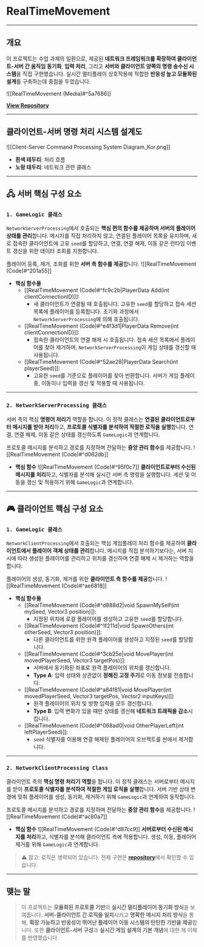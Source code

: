 # **RealTimeMovement**
---
## **개요**
이 프로젝트는 수업 과제의 일환으로, 제공된 **네트워크 프레임워크를 확장하여 클라이언트-서버 간 움직임 동기화**, **입력 처리**, 그리고 **서버와 클라이언트 양쪽의 명령 송수신 시스템**을 직접 구현했습니다. 실시간 멀티플레이 상호작용에 적합한 **반응성 높고 모듈화된 설계**를 구축하는데 중점을 두었습니다.

![[RealTimeMovement (Media)#^5a7686]]

[**View Repository**](https://github.com/Woo95/RealTimeMovement)

---
## **클라이언트-서버 명령 처리 시스템 설계도**
![[Client-Server Command Processing System Diagram_Kor.png]]
- **흰색 테두리**: 처리 흐름
- **노랑 테두리**: 네트워크 관련 클래스
---
## **🖧 서버 핵심 구성 요소**

### `1. GameLogic 클래스`
`NetworkServerProcessing`에서 호출되는 **핵심 편의 함수를 제공하며 서버의 플레이어 상태를 관리**합니다. 메시지를 직접 처리하지 않고, 연결된 플레이어 목록을 유지하며, 새로 접속한 클라이언트에 고유 `seed`를 할당하고, 연결, 연결 해제, 이동 같은 런타임 이벤트 갱신을 위한 데이터 조회를 지원합니다.

플레이어 등록, 제거, 조회를 위한 **서버 측 함수를 제공**합니다.
![[RealTimeMovement (Code)#^201a55]]

- **핵심 함수들**
	- [[RealTimeMovement (Code)#^fc9c2b|PlayerData Add(int clientConnectionID)]]:
		- 새 클라이언트가 연결될 때 호출됩니다. 고유한 `seed`를 할당하고 접속 세션 목록에 플레이어를 등록합니다. 초기화 과정에서 `NetworkServerProcessing`에 의해 호출됩니다.
	- [[RealTimeMovement (Code)#^e4f3d1|PlayerData Remove(int clientConnectionID)]]:
		- 접속한 클라이언트의 연결 해제 시 호출됩니다. 접속 세션 목록에서 플레이어를 찾아 제거하며, `NetworkServerProcessing`이 게임 상태를 갱신할 때 사용됩니다.
	- [[RealTimeMovement (Code)#^52ae28|PlayerData Search(int playerSeed)]]:
		- 고유한 `seed`를 기준으로 플레이어를 찾아 반환합니다. 서버가 게임 플레이 중, 이동이나 입력을 갱신 및 적용할 때 사용됩니다.

---
### `2. NetworkServerProcessing 클래스`
서버 측의 핵심 **명령어 처리기** 역할을 합니다. 이 정적 클래스는 **연결된 클라이언트로부터 메시지를 받아 처리**하고, **프로토콜 식별자를 분석하여 적절한 로직을 실행**합니다. 연결, 연결 해제, 이동 같은 상태를 갱신하도록 `GameLogic`과 연계합니다.

프로토콜 메시지를 분석하고 경로를 지정하며 전달하는 **중앙 관리 함수**를 제공합니다.
![[RealTimeMovement (Code)#^d082db]]

- **핵심 함수** 
	![[RealTimeMovement (Code)#^95f0c7]]
**클라이언트로부터 수신된 메시지를 처리**하고, 식별자를 분석해 실시간 서버 측 명령을 실행합니다. 세션 및 이동을 갱신 및 적용하기 위해 `GameLogic`과 연계합니다.

---
## **🎮 클라이언트 핵심 구성 요소**
### `1. GameLogic 클래스`
`NetworkClientProcessing`에서 호출되는 핵심 게임플레이 처리 함수를 제공하여 **클라이언트에서 플레이어 객체 상태를 관리**합니다. 메시지를 직접 분석하기보다는, 서버 지시에 따라 생성된 플레이어를 관리하고 위치를 갱신하며 연결 해제 시 제거하는 역할을 합니다.

플레이어의 생성, 동기화, 제거를 위한 **클라이언트 측 함수를 제공**합니다.
![[RealTimeMovement (Code)#^ae6818]]

- **핵심 함수들**
	- [[RealTimeMovement (Code)#^d888d2|void SpawnMySelf(int mySeed, Vector3 position)]]:
		- 지정된 위치에 로컬 플레이어를 생성하고 고유한 `seed`를 할당합니다.
	- [[RealTimeMovement (Code)#^1f211d|void SpawnOthers(int otherSeed, Vector3 position)]]:
		- 다른 클라이언트를 위한 원격 플레이어를 생성하고 지정된 `seed`를 할당합니다.
	- [[RealTimeMovement (Code)#^3cb25e|void MovePlayer(int movedPlayerSeed, Vector3 targetPos)]]:
		- 서버에서 동기화된 좌표로 원격 플레이어의 위치를 갱신합니다.
		- **Type A**: 입력 상태와 상관없이 **정해진 고정 주기**로 이동 정보를 전송합니다.
	- [[RealTimeMovement (Code)#^a84f81|void MovePlayer(int movedPlayerSeed, Vector3 targetPos, Vector2 inputKeys)]]:
		- 원격 플레이어의 위치 및 방향 입력을 모두 갱신합니다.
		- **Type B**: 입력 변화가 있을 때만 상태를 갱신해 **네트워크 트래픽을 감소**시킵니다.
	- [[RealTimeMovement (Code)#^068ad0|void OtherPlayerLeft(int leftPlayerSeed)]]:
	    - `seed` 식별자를 이용해 연결 해제된 플레이어의 오브젝트를 씬에서 제거합니다.
---
### `2. NetworkClientProcessing Class`
클라이언트 측의 **핵심 명령 처리기 역할**을 합니다. 이 정적 클래스는 서버로부터 메시지를 받아 **프로토콜 식별자를 분석하여 적절한 게임 로직을 실행**합니다. 서버 기반 상태 변경에 맞춰 플레이어를 생성, 동기화, 제거하기 위해 `GameLogic`과 연계하여 동작합니다.

프로토콜 메시지를 분석하고 경로를 지정하며 전달하는 **중앙 관리 함수**를 제공합니다.
![[RealTimeMovement (Code)#^ac80a7]]
- **핵심 함수**
  ![[RealTimeMovement (Code)#^d87cc9]]
**서버로부터 수신된 메시지를 처리**하고, 식별자를 분석해 클라이언트 측에 적용합니다. 생성, 이동, 플레이어 제거를 위해 `GameLogic`과 연계합니다.
> ⚠️ 참고: 로직은 생략되어 있습니다. 전체 구현은 [**repository**](https://github.com/Woo95/RealTimeMovement)에서 확인할 수 있습니다.

---
## **맺는 말**
> 이 프로젝트는 **모듈화된 프로토콜 기반**의 **실시간 멀티플레이어 동기화 방식**을 보여줍니다. **서버-클라이언트 간 로직을 일치**시키고 **명확한 메시지 처리 방식**을 통해, **확장 가능하고 반응성이 뛰어난 플레이어 이동 시스템의 탄탄한 기반을 제공**합니다. 또한 **클라이언트-서버 구성**과 **실시간 게임 설계의 기본 개념**에 대한 제 이해를 반영했습니다.